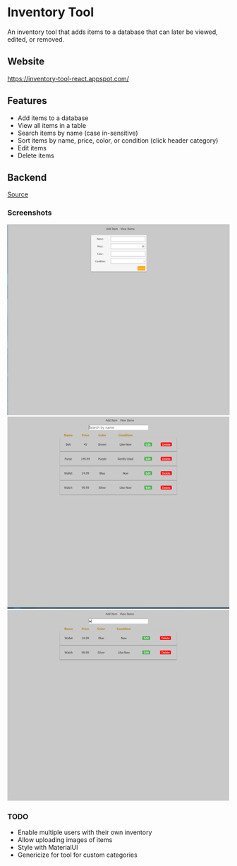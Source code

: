 # Inventory Tool
An inventory tool that adds items to a database that can later be viewed, edited, or removed.

## Website
https://inventory-tool-react.appspot.com/

## Features
- Add items to a database
- View all items in a table
- Search items by name (case in-sensitive)
- Sort items by name, price, color, or condition (click header category)
- Edit items
- Delete items

## Backend
[Source](https://github.com/alexxbull/inventory-tool-backend)


### Screenshots
![Add Item](https://github.com/alexxbull/inventory-tool/blob/master/screenshots/additem.png)
![View Items](https://github.com/alexxbull/inventory-tool/blob/master/screenshots/viewitems.png)
![Search Items](https://github.com/alexxbull/inventory-tool/blob/master/screenshots/searchitems.png)

### TODO
* Enable multiple users with their own inventory
* Allow uploading images of items
* Style with MaterialUI
* Genericize for tool for custom categories 
